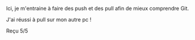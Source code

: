 Ici, je m'entraine à faire des push et des pull afin de mieux comprendre Git.

J'ai réussi à pull sur mon autre pc !

Reçu 5/5